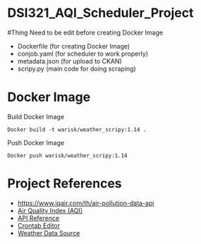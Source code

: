 # DSI321_AQI_Scheduler_Project

#Thing Need to be edit before creating Docker Image
- Dockerfile (for creating Docker Image)
- conjob.yaml (for scheduler to work properly)
- metadata.json (for upload to CKAN)
- scripy.py (main code for doing scraping)

# Docker Image
Build Docker Image
```
Docker build -t warisk/weather_scripy:1.14 .
```

Push Docker Image
```
Docker push warisk/weather_scripy:1.14
```
# Project References
* https://www.iqair.com/th/air-pollution-data-api
* [Air Quality Index (AQI)](https://en.wikipedia.org/wiki/Air_quality_index)
* [API Reference](https://api-docs.iqair.com/)
* [Crontab Editor](https://crontab.guru/#*_*/6_*_*_*)
* [Weather Data Source](https://docs.google.com/spreadsheets/d/e/2PACX-1vQlEs3FxFPwm-dpvU1YdsfRgsbfT9WdiXJHZm9kJgGTziPnk-y3TWtftbSbxj6Fe_g0NxYgqyVHTVU5/pubhtml?gid=1397577608&amp;single=true&amp;widget=true&amp;headers=false)
